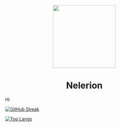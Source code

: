 <div align="center">  <img src="https://media2.giphy.com/media/xBTSwCTFkgfcdTjHMz/giphy.gif" width="200"/></div>
<div id="header" align="center"}><h1>Nelerion</h1></div>
Hi



<img src="https://komarev.com/ghpvc/?username=Nelerion&style=flat-square&color=blue" alt=""/>


[![GitHub Streak](http://github-readme-streak-stats.herokuapp.com?user=Nelerion&theme=dark&background=2c2a2c)](https://git.io/streak-stats)

[![Top Langs](https://github-readme-stats.vercel.app/api/top-langs/?username=Nelerion&layout=compact&theme=vision-friendly-dark)](https://github.com/anuraghazra/github-readme-stats)

